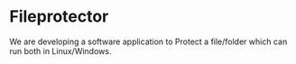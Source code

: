 # Fileprotector
We are developing a software application to Protect a file/folder which can run both in Linux/Windows.
